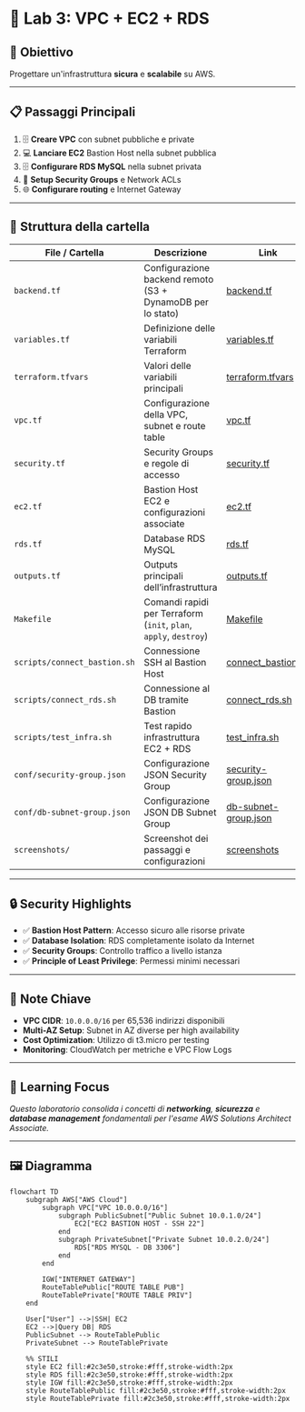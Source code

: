 # 🧪 Lab 3: VPC + EC2 + RDS

## 🎯 Obiettivo
Progettare un'infrastruttura **sicura** e **scalabile** su AWS.

---

## 📋 Passaggi Principali

1. 🗄️ **Creare VPC** con subnet pubbliche e private  
2. 💻 **Lanciare EC2** Bastion Host nella subnet pubblica  
3. 🗄️ **Configurare RDS MySQL** nella subnet privata  
4. 🔐 **Setup Security Groups** e Network ACLs  
5. 🌐 **Configurare routing** e Internet Gateway  

---

## 📁 Struttura della cartella

| File / Cartella | Descrizione | Link |
|-----------------|------------|------|
| `backend.tf`    | Configurazione backend remoto (S3 + DynamoDB per lo stato) | [backend.tf](./backend.tf) |
| `variables.tf`  | Definizione delle variabili Terraform | [variables.tf](./variables.tf) |
| `terraform.tfvars` | Valori delle variabili principali | [terraform.tfvars](./terraform.tfvars) |
| `vpc.tf`        | Configurazione della VPC, subnet e route table | [vpc.tf](./vpc.tf) |
| `security.tf`   | Security Groups e regole di accesso | [security.tf](./security.tf) |
| `ec2.tf`        | Bastion Host EC2 e configurazioni associate | [ec2.tf](./ec2.tf) |
| `rds.tf`        | Database RDS MySQL | [rds.tf](./rds.tf) |
| `outputs.tf`    | Outputs principali dell’infrastruttura | [outputs.tf](./outputs.tf) |
| `Makefile`      | Comandi rapidi per Terraform (`init`, `plan`, `apply`, `destroy`) | [Makefile](./Makefile) |
| `scripts/connect_bastion.sh` | Connessione SSH al Bastion Host | [connect_bastion.sh](./lab3-vpc-ec2-rds/scripts/connect_bastion.sh) |
| `scripts/connect_rds.sh` | Connessione al DB tramite Bastion | [connect_rds.sh](.scripts/connect_rds.sh) |
| `scripts/test_infra.sh` | Test rapido infrastruttura EC2 + RDS | [test_infra.sh](./scripts/test_infra.sh) |
| `conf/security-group.json` | Configurazione JSON Security Group | [security-group.json](./conf/security-group.json) |
| `conf/db-subnet-group.json` | Configurazione JSON DB Subnet Group | [db-subnet-group.json](./conf/db-subnet-group.json) |
| `screenshots/`  | Screenshot dei passaggi e configurazioni | [screenshots](./screenshots/) |

---

## 🔒 Security Highlights

- ✅ **Bastion Host Pattern**: Accesso sicuro alle risorse private  
- ✅ **Database Isolation**: RDS completamente isolato da Internet  
- ✅ **Security Groups**: Controllo traffico a livello istanza  
- ✅ **Principle of Least Privilege**: Permessi minimi necessari  

---

## 📝 Note Chiave

- **VPC CIDR**: `10.0.0.0/16` per 65,536 indirizzi disponibili  
- **Multi-AZ Setup**: Subnet in AZ diverse per high availability  
- **Cost Optimization**: Utilizzo di t3.micro per testing  
- **Monitoring**: CloudWatch per metriche e VPC Flow Logs  

---

## 📌 Learning Focus

*Questo laboratorio consolida i concetti di **networking**, **sicurezza** e **database management** fondamentali per l'esame AWS Solutions Architect Associate.*

---

## 🖼️ Diagramma

```mermaid
flowchart TD
    subgraph AWS["AWS Cloud"]
        subgraph VPC["VPC 10.0.0.0/16"]
            subgraph PublicSubnet["Public Subnet 10.0.1.0/24"]
                EC2["EC2 BASTION HOST - SSH 22"]
            end
            subgraph PrivateSubnet["Private Subnet 10.0.2.0/24"]
                RDS["RDS MYSQL - DB 3306"]
            end
        end

        IGW["INTERNET GATEWAY"]
        RouteTablePublic["ROUTE TABLE PUB"]
        RouteTablePrivate["ROUTE TABLE PRIV"]
    end

    User["User"] -->|SSH| EC2
    EC2 -->|Query DB| RDS
    PublicSubnet --> RouteTablePublic
    PrivateSubnet --> RouteTablePrivate

    %% STILI
    style EC2 fill:#2c3e50,stroke:#fff,stroke-width:2px
    style RDS fill:#2c3e50,stroke:#fff,stroke-width:2px
    style IGW fill:#2c3e50,stroke:#fff,stroke-width:2px
    style RouteTablePublic fill:#2c3e50,stroke:#fff,stroke-width:2px
    style RouteTablePrivate fill:#2c3e50,stroke:#fff,stroke-width:2px
